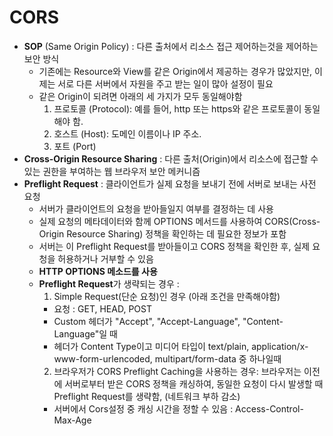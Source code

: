 # CORS
- **SOP** (Same Origin Policy) : 다른 출처에서 리소스 접근 제어하는것을 제어하는 보안 방식
  - 기존에는 Resource와 View를 같은 Origin에서 제공하는 경우가 많았지만, 이제는 서로 다른 서버에서 자원을 주고 받는 일이 많아 설정이 필요
  - 같은 Origin이 되려면 아래의 세 가지가 모두 동일해야함
    1. 프로토콜 (Protocol): 예를 들어, http 또는 https와 같은 프로토콜이 동일해야 함.
    2. 호스트 (Host): 도메인 이름이나 IP 주소.
    3. 포트 (Port)
- **Cross-Origin Resource Sharing** : 다른 출처(Origin)에서 리소스에 접근할 수 있는 권한을 부여하는 웹 브라우저 보안 메커니즘
- **Preflight Request** :  클라이언트가 실제 요청을 보내기 전에 서버로 보내는 사전 요청
  - 서버가 클라이언트의 요청을 받아들일지 여부를 결정하는 데 사용
  - 실제 요청의 메타데이터와 함께 OPTIONS 메서드를 사용하여 CORS(Cross-Origin Resource Sharing) 정책을 확인하는 데 필요한 정보가 포함
  - 서버는 이 Preflight Request를 받아들이고 CORS 정책을 확인한 후, 실제 요청을 허용하거나 거부할 수 있음
  - **HTTP OPTIONS 메소드를 사용**
  - **Preflight Request**가 생략되는 경우 : 
    1. Simple Request(단순 요청)인 경우 (아래 조건을 만족해야함)
      - 요청 : GET, HEAD, POST
      - Custom 헤더가 "Accept", "Accept-Language", "Content-Language"일 때
      - 헤더가 Content Type이고 미디어 타입이 text/plain, application/x-www-form-urlencoded, multipart/form-data 중 하나일때
    2. 브라우저가 CORS Preflight Caching을 사용하는 경우: 브라우저는 이전에 서버로부터 받은 CORS 정책을 캐싱하여, 동일한 요청이 다시 발생할 때 Preflight Request를 생략함, (네트워크 부하 감소)
      - 서버에서 Cors설정 중 캐싱 시간을 정할 수 있음 : Access-Control-Max-Age
    

   
